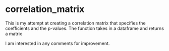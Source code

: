 # correlation_matrix

This is my attempt at creating a correlation matrix that specifies the coefficients and the p-values. 
The function takes in a dataframe and returns a matrix 


I am interested in any comments for improvement. 
